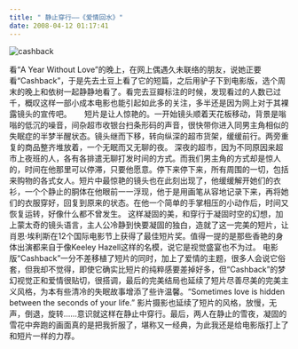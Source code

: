 ```yaml
---
title: " 静止穿行——《爱情回水》"
date: 2008-04-12 01:17:41
---
```


![cashback](../../../images/2008/04/cashback.jpg) 

看“A Year Without Love”的晚上，在网上偶遇久未联络的朋友，说她正要看“Cashback”，于是先去土豆上看了它的短篇，之后用驴子下到电影版，选个周末的晚上和依树一起静静地看了。看完去豆瓣标注的时候，发现看过的人数已过千，概叹这样一部小成本电影也能引起如此多的关注，多半还是因为网上对于其裸露镜头的宣传吧。      短片是让人惊艳的。一开始镜头顺着天花板移动，背景是嗡嗡的低沉的噪音，间杂超市收银台扫条形码的声音，很快带你进入同男主角相似的失眠症的半梦半醒状态。镜头继而下移，转向纵深的超市货架，缓缓前行。两旁重复的商品整齐堆放着，一个无眠而又无聊的夜。 深夜的超市，因为不同原因来超市上夜班的人，各有各排遣无聊打发时间的方式。而我们男主角的方式却是惊人的，时间在他那里可以停滞，只要他愿意。停下来停下来，所有周围的一切，包括来购物的各式女人。短片中最惊艳的镜头也在此刻出现了，他缓缓解开她们的衣衫，一个个静止的胴体在他眼前一一浮现，他于是用画笔从容地记录下来，再将她们的衣服穿好，回复到原来的状态。在他一个简单的手掌相压的小动作后，时间又恢复运转，好像什么都不曾发生。 这样凝固的美，和穿行于凝固时空的幻想，加上蒙太奇的镜头语言，主人公冷静到快要凝固的独白，造就了这一完美的短片，让肖恩·埃利斯在12个国际电影节上获得了最佳短片奖。值得一提的是那些香艳的身体出演都来自于像Keeley Hazell这样的名模，说它是视觉盛宴也不为过。 电影版“Cashback”一分不差移植了短片的同时，加上了爱情的主题，很多人会说它俗套，但我却不觉得，即使它确实比短片的纯粹感要差掉好多，但“Cashback”的梦幻视觉正和爱情很贴切，很搭调，最后的完美结局也延续了短片尽善尽美的完美主义风格，为本有些清冷的失眠故事增添了些许温馨。“Sometimes love is hidden between the seconds of your life.” 影片摄影也延续了短片的风格，放慢，无声，倒退，旋转……意识就这样在静止中穿行。最后，两人在静止的雪夜，凝固的雪花中奔跑的画面真的是把我折服了，堪称又一经典，为此我还是给电影版打上了和短片一样的力荐。